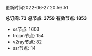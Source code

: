 更新时间2022-06-27 20:56:51

**总订阅: 73**
**总节点: 3759**
**有效节点: 1853**
- ss节点: 1603
- trojan节点: 154
- v2ray节点: 82
- ssr节点: 14
